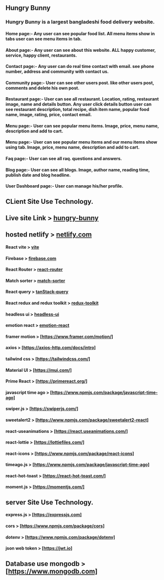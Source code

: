 ## Hungry Bunny
### Hungry Bunny is a largest bangladeshi food delivery website.
#### Home page:- Any user can see popular food list. All menu items show in tabs user can see menu items in tab. 
#### About page:- Any user can see about this website. ALL happy customer, service, happy client, restaurants. 
#### Contact page:- Any user can do real time contact with email. see phone number, address and community with contact us.
#### Community page:- User can see other users post. like other users post, comments and delete his own post.
#### Restaurant page:- User can see all restaurant. Location, rating, restaurant image, name and details button. Any user click details button user can see restaurant description, total recipe, dish item name, popular food name, image, rating, price, contact email.
#### Menu page:- User can see popular menu items. Image, price, menu name, description and add to cart.
#### Menu page:- User can see popular menu items and our menu items show using tab. Image, price, menu name, description and add to cart.
#### Faq page:- User can see all raq. questions and answers.
#### Blog page:- User can see all blogs. Image, author name, reading time, publish date and blog headline.
#### User Dashboard page:- User can manage his/her profile.  

## CLient Site Use Technology.  
## Live site Link > [hungry-bunny](https://hungry-bunny-web.web.app)
## hosted  netlify > [netlify.com](https://app.netlify.com)
#### React vite > [vite](https://vitejs.dev/guide)
#### Firebase > [firebase.com](https://firebase.google.com)
#### React Router > [react-router](https://reactrouter.com/en/main)
#### Match sorter > [match-sorter](https://www.npmjs.com/package/match-sorter)
#### React query > [tanStack-query](https://tanstack.com/query/v3/)
#### React redux and redux toolkit > [redux-toolkit](https://redux.js.org/introduction/installation)
#### headless ui > [headless-ui](https://headlessui.com/)
#### emotion react > [emotion-react](https://emotion.sh/docs/introduction)
#### framer motion > [https://www.framer.com/motion/]
#### axios > [https://axios-http.com/docs/intro]
#### tailwind css > [https://tailwindcss.com/]
#### Material UI > [https://mui.com/]
#### Prime React > [https://primereact.org/]
#### javascript time ago > [https://www.npmjs.com/package/javascript-time-ago]
#### swiper.js  > [https://swiperjs.com/] 
#### sweetalert2 > [https://www.npmjs.com/package/sweetalert2-react]
#### react-useanimations > [https://react.useanimations.com/]
#### react-lottie > [https://lottiefiles.com/]
#### react-icons > [https://www.npmjs.com/package/react-icons]
#### timeago.js > [https://www.npmjs.com/package/javascript-time-ago]
#### react-hot-toast > [https://react-hot-toast.com/]
#### moment.js > [https://momentjs.com/]

<!--  -->

## server Site Use Technology.
#### express.js > [https://expressjs.com]
#### cors > [https://www.npmjs.com/package/cors]
#### dotenv > [https://www.npmjs.com/package/dotenv]
#### json web token > [https://jwt.io]

## Database use mongodb > [https://www.mongodb.com]